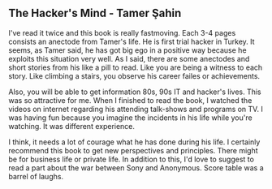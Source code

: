 ## The Hacker's Mind - Tamer Şahin

I've read it twice and this book is really fastmoving. Each 3-4 pages consists an anectode from Tamer's life. He is first trial hacker in Turkey. It seems, as Tamer said, he has got big ego in a positive way because he exploits this situation very well. As I said, there are some anectodes and short stories from his like a pill to read. Like you are being a witness to each story. Like climbing a stairs, you observe his career failes or achievements.

Also, you will be able to get information 80s, 90s IT and hacker's lives. This was so attractive for me. When I finished to read the book, I watched the videos on internet regarding his attending talk-shows and programs on TV. I was having fun because you imagine the incidents in his life while you're watching. It was different experience. 

I think, it needs a lot of courage what he has done during his life. I certainly recommend this book to get new perspectives and principles. There might be for business life or private life. In addition to this, I'd love to suggest to read a part about the war between Sony and Anonymous. Score table was a barrel of laughs.
